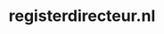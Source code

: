 ---
layout: post
title:  "registerdirecteur.nl"
internal_url:  "/dutchgov/registerdirecteur.nl.html"
subdomains_count: 2
all_subdomains_count: 3
urls_count: 0
ssl_rank: 0
http_rank: 0
url_link: /data/registerdirecteur.nl/urls.txt
all_subdomains_link: /data/registerdirecteur.nl/all_subdomains.txt
subdomains_link: /data/registerdirecteur.nl/subdomains.txt
categories: dutchgov
---